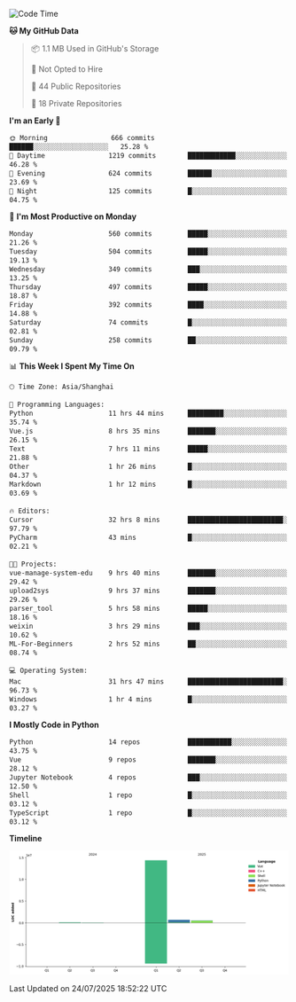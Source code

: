 <!--START_SECTION:waka-->
![Code Time](http://img.shields.io/badge/Code%20Time-578%20hrs%2050%20mins-blue)

**🐱 My GitHub Data** 

> 📦 1.1 MB Used in GitHub's Storage 
 > 
> 🚫 Not Opted to Hire
 > 
> 📜 44 Public Repositories 
 > 
> 🔑 18 Private Repositories 
 > 
**I'm an Early 🐤** 

```text
🌞 Morning                666 commits         ██████░░░░░░░░░░░░░░░░░░░   25.28 % 
🌆 Daytime                1219 commits        ████████████░░░░░░░░░░░░░   46.28 % 
🌃 Evening                624 commits         ██████░░░░░░░░░░░░░░░░░░░   23.69 % 
🌙 Night                  125 commits         █░░░░░░░░░░░░░░░░░░░░░░░░   04.75 % 
```
📅 **I'm Most Productive on Monday** 

```text
Monday                   560 commits         █████░░░░░░░░░░░░░░░░░░░░   21.26 % 
Tuesday                  504 commits         █████░░░░░░░░░░░░░░░░░░░░   19.13 % 
Wednesday                349 commits         ███░░░░░░░░░░░░░░░░░░░░░░   13.25 % 
Thursday                 497 commits         █████░░░░░░░░░░░░░░░░░░░░   18.87 % 
Friday                   392 commits         ████░░░░░░░░░░░░░░░░░░░░░   14.88 % 
Saturday                 74 commits          █░░░░░░░░░░░░░░░░░░░░░░░░   02.81 % 
Sunday                   258 commits         ██░░░░░░░░░░░░░░░░░░░░░░░   09.79 % 
```


📊 **This Week I Spent My Time On** 

```text
🕑︎ Time Zone: Asia/Shanghai

💬 Programming Languages: 
Python                   11 hrs 44 mins      █████████░░░░░░░░░░░░░░░░   35.74 % 
Vue.js                   8 hrs 35 mins       ███████░░░░░░░░░░░░░░░░░░   26.15 % 
Text                     7 hrs 11 mins       █████░░░░░░░░░░░░░░░░░░░░   21.88 % 
Other                    1 hr 26 mins        █░░░░░░░░░░░░░░░░░░░░░░░░   04.37 % 
Markdown                 1 hr 12 mins        █░░░░░░░░░░░░░░░░░░░░░░░░   03.69 % 

🔥 Editors: 
Cursor                   32 hrs 8 mins       ████████████████████████░   97.79 % 
PyCharm                  43 mins             █░░░░░░░░░░░░░░░░░░░░░░░░   02.21 % 

🐱‍💻 Projects: 
vue-manage-system-edu    9 hrs 40 mins       ███████░░░░░░░░░░░░░░░░░░   29.42 % 
upload2sys               9 hrs 37 mins       ███████░░░░░░░░░░░░░░░░░░   29.26 % 
parser_tool              5 hrs 58 mins       █████░░░░░░░░░░░░░░░░░░░░   18.16 % 
weixin                   3 hrs 29 mins       ███░░░░░░░░░░░░░░░░░░░░░░   10.62 % 
ML-For-Beginners         2 hrs 52 mins       ██░░░░░░░░░░░░░░░░░░░░░░░   08.74 % 

💻 Operating System: 
Mac                      31 hrs 47 mins      ████████████████████████░   96.73 % 
Windows                  1 hr 4 mins         █░░░░░░░░░░░░░░░░░░░░░░░░   03.27 % 
```

**I Mostly Code in Python** 

```text
Python                   14 repos            ███████████░░░░░░░░░░░░░░   43.75 % 
Vue                      9 repos             ███████░░░░░░░░░░░░░░░░░░   28.12 % 
Jupyter Notebook         4 repos             ███░░░░░░░░░░░░░░░░░░░░░░   12.50 % 
Shell                    1 repo              █░░░░░░░░░░░░░░░░░░░░░░░░   03.12 % 
TypeScript               1 repo              █░░░░░░░░░░░░░░░░░░░░░░░░   03.12 % 
```



**Timeline**

![Lines of Code chart](https://raw.githubusercontent.com/White1943/White1943/main/assets/bar_graph.png)


 Last Updated on 24/07/2025 18:52:22 UTC
<!--END_SECTION:waka-->
